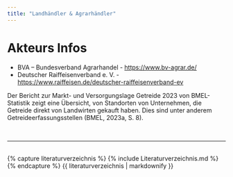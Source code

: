 ```yaml
---
title: "Landhändler & Agrarhändler"
---
```


# Akteurs Infos

- BVA – Bundesverband Agrarhandel - https://www.bv-agrar.de/
- Deutscher Raiffeisenverband e. V. - https://www.raiffeisen.de/deutscher-raiffeisenverband-ev

Der Bericht zur Markt- und Versorgungslage Getreide 2023 von BMEL-Statistik zeigt eine Übersicht, von Standorten von Unternehmen, die Getreide direkt von Landwirten gekauft haben. Dies sind unter anderem Getreideerfassungsstellen (BMEL, 2023a, S. 8).

<br>

---

<br> 
{% capture literaturverzeichnis %}
{% include Literaturverzeichnis.md %}
{% endcapture %}
{{ literaturverzeichnis | markdownify }}
